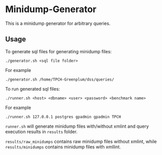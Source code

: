 # Minidump-Generator

This is a minidump generator for arbitrary queries.

## Usage

To generate sql files for generating minidump files:

```
./generator.sh <sql file folder>
```

For example

```
./generator.sh /home/TPCH-Greenplum/dss/queries/
```

To run generated sql files:

```
./runner.sh <host> <dbname> <user> <password> <benchmark name>
```

For example

```
./runner.sh 127.0.0.1 postgres gpadmin gpadmin TPCH
```

`runner.sh` will generate minidump files with/without xmlint and query execution results in `results` folder.

`results/raw_minidumps` contains raw minidump files without xmlint, while `results/minidumps` contains minidump files with xmllint.